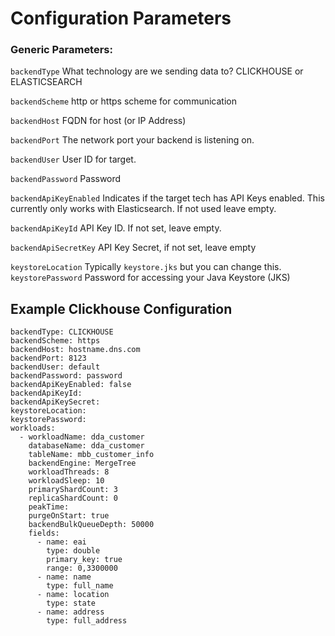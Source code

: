 # Configuration Parameters

### Generic Parameters:
```backendType``` What technology are we sending data to? CLICKHOUSE or ELASTICSEARCH<P>
```backendScheme``` http or https scheme for communication<P>
```backendHost``` FQDN for host (or IP Address)<P>
```backendPort``` The network port your backend is listening on.<P>
```backendUser``` User ID for target.<P>
```backendPassword``` Password<P>
```backendApiKeyEnabled``` Indicates if the target tech has API Keys enabled.  This currently only works with Elasticsearch. If not used leave empty.<P>
```backendApiKeyId```  API Key ID.  If not set, leave empty.<P>
```backendApiSecretKey``` API Key Secret, if not set, leave empty<P>
```keystoreLocation``` Typically ```keystore.jks``` but you can change this.
```keystorePassword``` Password for accessing your Java Keystore (JKS) 

## Example Clickhouse Configuration
```
backendType: CLICKHOUSE
backendScheme: https
backendHost: hostname.dns.com
backendPort: 8123
backendUser: default
backendPassword: password
backendApiKeyEnabled: false
backendApiKeyId:
backendApiKeySecret:
keystoreLocation:
keystorePassword:
workloads:
  - workloadName: dda_customer
    databaseName: dda_customer
    tableName: mbb_customer_info
    backendEngine: MergeTree
    workloadThreads: 8
    workloadSleep: 10
    primaryShardCount: 3
    replicaShardCount: 0
    peakTime:
    purgeOnStart: true
    backendBulkQueueDepth: 50000
    fields:
      - name: eai
        type: double
        primary_key: true
        range: 0,3300000
      - name: name
        type: full_name
      - name: location
        type: state
      - name: address
        type: full_address

```